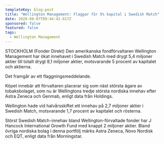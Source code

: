 ```yaml
---
templateKey: blog-post
title: "Wellington Management: Flaggar för 5% kapital i Swedish Match"
date: 2020-08-07T09:44:42.617Z
sponsored: false
featured: false
tags:
  - Wellington Management
---
```

STOCKHOLM (Fonder Direkt) Den amerikanska fondförvaltaren Wellington Management har ökat innehavet i Swedish Match med drygt 5,4 miljoner aktier till totalt drygt 8,1 miljoner aktier, motsvarande 5 procent av kapitalet och aktierna.

Det framgår av ett flaggningsmeddelande.

Köpet innebär att förvaltaren placerar sig som näst största ägare av tobaksbolaget, som nu är Wellingtons tredje största nordiska innehav efter Astra Zeneca och Genmab, enligt data från Holdings.

Wellington hade vid halvårsskiftet ett innehav på 2,7 miljoner aktier i Swedish Match, motsvarande 1,7 procent av kapitalet och rösterna.

Störst Swedish Match-innehav bland Wellington-förvaltade fonder har J Hancock International Growth Fund med knappt 2 miljoner aktier. Bland övriga nordiska bolag i denna portfölj märks Astra Zeneca, Novo Nordisk och EQT, enligt data från Morningstar.